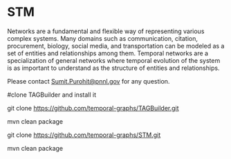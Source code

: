 # STM
Networks are a fundamental and flexible way of representing various complex systems. 
Many domains such as communication, citation, procurement, biology, social media, and transportation 
can be modeled as a set of entities and relationships among them. 
Temporal networks are a specialization of general networks where temporal evolution of the system is as important to 
understand as the structure of entities and relationships. 

Please contact Sumit.Purohit@pnnl.gov for any question.


#clone TAGBuilder and install it

git clone https://github.com/temporal-graphs/TAGBuilder.git

mvn clean package

git clone https://github.com/temporal-graphs/STM.git

mvn clean package
